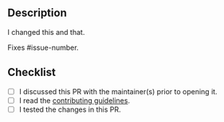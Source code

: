 ## Description

I changed this and that.

Fixes #issue-number.

## Checklist

[//]: # "Put an x in [ ] to check the checkbox, e.g. [x]"

- [ ] I discussed this PR with the maintainer(s) prior to opening it.
- [ ] I read the [contributing guidelines](https://github.com/Quahu/Qommon/blob/master/.github/CONTRIBUTING.md).
- [ ] I tested the changes in this PR.
